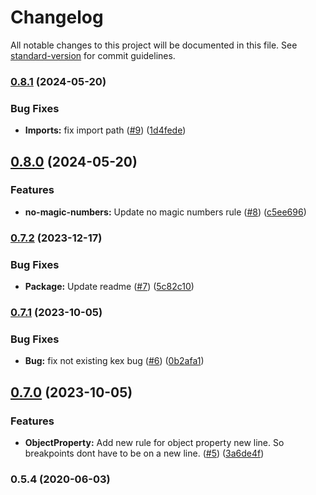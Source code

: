 # Changelog

All notable changes to this project will be documented in this file. See [standard-version](https://github.com/conventional-changelog/standard-version) for commit guidelines.

### [0.8.1](https://github.com/nfqde/eslint-plugin-nfq/compare/v0.8.0...v0.8.1) (2024-05-20)


### Bug Fixes

* **Imports:** fix import path ([#9](https://github.com/nfqde/eslint-plugin-nfq/issues/9)) ([1d4fede](https://github.com/nfqde/eslint-plugin-nfq/commit/1d4fede20854390e42507d6c7db1b422fed85b83))

## [0.8.0](https://github.com/nfqde/eslint-plugin-nfq/compare/v0.7.2...v0.8.0) (2024-05-20)


### Features

* **no-magic-numbers:** Update no magic numbers rule ([#8](https://github.com/nfqde/eslint-plugin-nfq/issues/8)) ([c5ee696](https://github.com/nfqde/eslint-plugin-nfq/commit/c5ee696fb176f98c5e33ac3e4cdb72e36af0b0f2))

### [0.7.2](https://github.com/nfqde/eslint-plugin-nfq/compare/v0.7.1...v0.7.2) (2023-12-17)


### Bug Fixes

* **Package:** Update readme ([#7](https://github.com/nfqde/eslint-plugin-nfq/issues/7)) ([5c82c10](https://github.com/nfqde/eslint-plugin-nfq/commit/5c82c10af1045421d12e3ffae11bd1ca6059e6eb))

### [0.7.1](https://github.com/nfqde/eslint-plugin-nfq/compare/v0.7.0...v0.7.1) (2023-10-05)


### Bug Fixes

* **Bug:** fix not existing kex bug ([#6](https://github.com/nfqde/eslint-plugin-nfq/issues/6)) ([0b2afa1](https://github.com/nfqde/eslint-plugin-nfq/commit/0b2afa1796e4fe8bfb68c86dba22bd57f495b076))

## [0.7.0](https://github.com/nfqde/eslint-plugin-nfq/compare/v0.6.1...v0.7.0) (2023-10-05)


### Features

* **ObjectProperty:** Add new rule for object property new line. So breakpoints dont have to be on a new line. ([#5](https://github.com/nfqde/eslint-plugin-nfq/issues/5)) ([3a6de4f](https://github.com/nfqde/eslint-plugin-nfq/commit/3a6de4f256114e9982aae314abda80f608bdf71b))

### 0.5.4 (2020-06-03)
